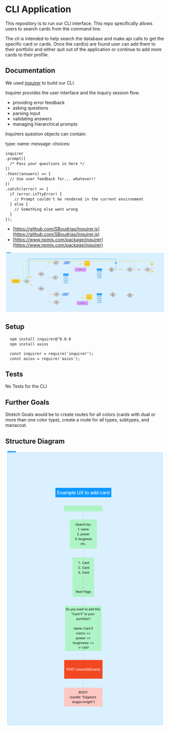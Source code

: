 # CLI Application
<!-- Enter a description for the repository -->
This repository is to run our CLI interface. This repo specifically allows users to search cards from the command line.

The cli is intended to help search the database and make api calls to get the specific card or cards. Once the card(s) are found user can add them to their portfolio and either quit out of the application or continue to add more cards to their profile.

## Documentation
<!-- What does this repository do? Is there anything the user needs to do? Is there an end-user? -->
We used [inquirer](https://www.npmjs.com/package/inquirer) to build our CLI.

Inquirer provides the user interface and the inquiry session flow.

- providing error feedback
- asking questions
- parsing input
- validating answers
- managing hierarchical prompts

Inquirers question objects can contain:

type:
name:
message:
choices:

  ``` 
inquirer
  .prompt([
    /* Pass your questions in here */
  ])
  .then((answers) => {
    // Use user feedback for... whatever!!
  })
  .catch((error) => {
    if (error.isTtyError) {
      // Prompt couldn't be rendered in the current environment
    } else {
      // Something else went wrong
    }
  });
  ```

- [https://github.com/SBoudrias/Inquirer.js](https://github.com/SBoudrias/Inquirer.js)
- [https://www.npmjs.com/package/inquirer](https://www.npmjs.com/package/inquirer)

![UML](./assets/UntappedIsland%20(3).png)

## Setup

  ```
    npm install inquirer@^8.0.0
    npm install axios
  ```

  ```
    const inquirer = require('inquirer');
    const axios = require('axios');
  ```
  
## Tests
<!-- Are there any tests? How was it tested? -->
No Tests for the CLI

## Further Goals
<!-- Any further goals -->
Stretch Goals would be to create routes for all colors (cards with dual or more than one color type), create a route for all types, subtypes, and manacost.

## Structure Diagram
<!-- Is there a diagram for this project? Should there be one? -->
![UML](./assets/UntappedIsland%20(2).png)

